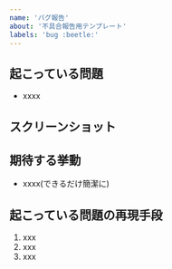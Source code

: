 ```yaml
---
name: 'バグ報告'
about: '不具合報告用テンプレート'
labels: 'bug :beetle:'
---
```


## 起こっている問題
- xxxx

## スクリーンショット
<!-- 必要に応じてスクリーンショットを添付 -->

## 期待する挙動
- xxxx(できるだけ簡潔に)

## 起こっている問題の再現手段
1. xxx
2. xxx
3. xxx
